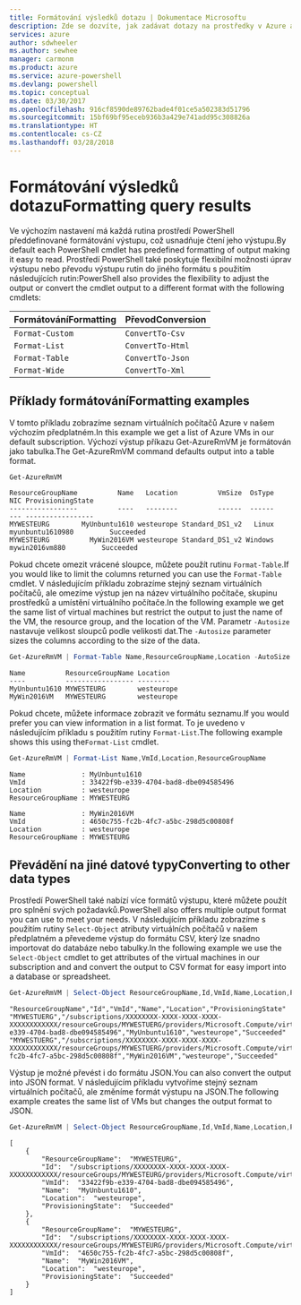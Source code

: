 ```yaml
---
title: Formátování výsledků dotazu | Dokumentace Microsoftu
description: Zde se dozvíte, jak zadávat dotazy na prostředky v Azure a jak formátovat výsledky.
services: azure
author: sdwheeler
ms.author: sewhee
manager: carmonm
ms.product: azure
ms.service: azure-powershell
ms.devlang: powershell
ms.topic: conceptual
ms.date: 03/30/2017
ms.openlocfilehash: 916cf8590de89762bade4f01ce5a502383d51796
ms.sourcegitcommit: 15bf69bf95eceb936b3a429e741add95c308826a
ms.translationtype: HT
ms.contentlocale: cs-CZ
ms.lasthandoff: 03/28/2018
---
```

# <a name="formatting-query-results"></a><span data-ttu-id="6882a-103">Formátování výsledků dotazu</span><span class="sxs-lookup"><span data-stu-id="6882a-103">Formatting query results</span></span>

<span data-ttu-id="6882a-104">Ve výchozím nastavení má každá rutina prostředí PowerShell předdefinované formátování výstupu, což usnadňuje čtení jeho výstupu.</span><span class="sxs-lookup"><span data-stu-id="6882a-104">By default each PowerShell cmdlet has predefined formatting of output making it easy to read.</span></span>  <span data-ttu-id="6882a-105">Prostředí PowerShell také poskytuje flexibilní možnosti úprav výstupu nebo převodu výstupu rutin do jiného formátu s použitím následujících rutin:</span><span class="sxs-lookup"><span data-stu-id="6882a-105">PowerShell also provides the flexibility to adjust the output or convert the cmdlet output to a different format with the following cmdlets:</span></span>

| <span data-ttu-id="6882a-106">Formátování</span><span class="sxs-lookup"><span data-stu-id="6882a-106">Formatting</span></span>      | <span data-ttu-id="6882a-107">Převod</span><span class="sxs-lookup"><span data-stu-id="6882a-107">Conversion</span></span>       |
|-----------------|------------------|
| `Format-Custom` | `ConvertTo-Csv`  |
| `Format-List`   | `ConvertTo-Html` |
| `Format-Table`  | `ConvertTo-Json` |
| `Format-Wide`   | `ConvertTo-Xml`  |

## <a name="formatting-examples"></a><span data-ttu-id="6882a-108">Příklady formátování</span><span class="sxs-lookup"><span data-stu-id="6882a-108">Formatting examples</span></span>

<span data-ttu-id="6882a-109">V tomto příkladu zobrazíme seznam virtuálních počítačů Azure v našem výchozím předplatném.</span><span class="sxs-lookup"><span data-stu-id="6882a-109">In this example we get a list of Azure VMs in our default subscription.</span></span>  <span data-ttu-id="6882a-110">Výchozí výstup příkazu Get-AzureRmVM je formátován jako tabulka.</span><span class="sxs-lookup"><span data-stu-id="6882a-110">The Get-AzureRmVM command defaults output into a table format.</span></span>

```powershell
Get-AzureRmVM
```

```
ResourceGroupName          Name   Location          VmSize  OsType              NIC ProvisioningState
-----------------          ----   --------          ------  ------              --- -----------------
MYWESTEURG        MyUnbuntu1610 westeurope Standard_DS1_v2   Linux myunbuntu1610980         Succeeded
MYWESTEURG          MyWin2016VM westeurope Standard_DS1_v2 Windows   mywin2016vm880         Succeeded
```

<span data-ttu-id="6882a-111">Pokud chcete omezit vrácené sloupce, můžete použít rutinu `Format-Table`.</span><span class="sxs-lookup"><span data-stu-id="6882a-111">If you would like to limit the columns returned you can use the `Format-Table` cmdlet.</span></span> <span data-ttu-id="6882a-112">V následujícím příkladu zobrazíme stejný seznam virtuálních počítačů, ale omezíme výstup jen na název virtuálního počítače, skupinu prostředků a umístění virtuálního počítače.</span><span class="sxs-lookup"><span data-stu-id="6882a-112">In the following example we get the same list of virtual machines but restrict the output to just the name of the VM, the resource group, and the location of the VM.</span></span>  <span data-ttu-id="6882a-113">Parametr `-Autosize` nastavuje velikost sloupců podle velikosti dat.</span><span class="sxs-lookup"><span data-stu-id="6882a-113">The `-Autosize` parameter sizes the columns according to the size of the data.</span></span>

```powershell
Get-AzureRmVM | Format-Table Name,ResourceGroupName,Location -AutoSize
```

```
Name          ResourceGroupName Location
----          ----------------- --------
MyUnbuntu1610 MYWESTEURG        westeurope
MyWin2016VM   MYWESTEURG        westeurope
```

<span data-ttu-id="6882a-114">Pokud chcete, můžete informace zobrazit ve formátu seznamu.</span><span class="sxs-lookup"><span data-stu-id="6882a-114">If you would prefer you can view information in a list format.</span></span> <span data-ttu-id="6882a-115">To je uvedeno v následujícím příkladu s použitím rutiny `Format-List`.</span><span class="sxs-lookup"><span data-stu-id="6882a-115">The following example shows this using the`Format-List` cmdlet.</span></span>

```powershell
Get-AzureRmVM | Format-List Name,VmId,Location,ResourceGroupName
```

```
Name              : MyUnbuntu1610
VmId              : 33422f9b-e339-4704-bad8-dbe094585496
Location          : westeurope
ResourceGroupName : MYWESTEURG

Name              : MyWin2016VM
VmId              : 4650c755-fc2b-4fc7-a5bc-298d5c00808f
Location          : westeurope
ResourceGroupName : MYWESTEURG
```

## <a name="converting-to-other-data-types"></a><span data-ttu-id="6882a-116">Převádění na jiné datové typy</span><span class="sxs-lookup"><span data-stu-id="6882a-116">Converting to other data types</span></span>

<span data-ttu-id="6882a-117">Prostředí PowerShell také nabízí více formátů výstupu, které můžete použít pro splnění svých požadavků.</span><span class="sxs-lookup"><span data-stu-id="6882a-117">PowerShell also offers multiple output format you can use to meet your needs.</span></span>  <span data-ttu-id="6882a-118">V následujícím příkladu zobrazíme s použitím rutiny `Select-Object` atributy virtuálních počítačů v našem předplatném a převedeme výstup do formátu CSV, který lze snadno importovat do databáze nebo tabulky.</span><span class="sxs-lookup"><span data-stu-id="6882a-118">In the following example we use the `Select-Object` cmdlet to get attributes of the virtual machines in our subscription and and convert the output to CSV format for easy import into a database or spreadsheet.</span></span>

```powershell
Get-AzureRmVM | Select-Object ResourceGroupName,Id,VmId,Name,Location,ProvisioningState | ConvertTo-Csv -NoTypeInformation
```

```
"ResourceGroupName","Id","VmId","Name","Location","ProvisioningState"
"MYWESTUERG","/subscriptions/XXXXXXXX-XXXX-XXXX-XXXX-XXXXXXXXXXXX/resourceGroups/MYWESTUERG/providers/Microsoft.Compute/virtualMachines/MyUnbuntu1610","33422f9b-e339-4704-bad8-dbe094585496","MyUnbuntu1610","westeurope","Succeeded"
"MYWESTUERG","/subscriptions/XXXXXXXX-XXXX-XXXX-XXXX-XXXXXXXXXXXX/resourceGroups/MYWESTUERG/providers/Microsoft.Compute/virtualMachines/MyWin2016VM","4650c755-fc2b-4fc7-a5bc-298d5c00808f","MyWin2016VM","westeurope","Succeeded"
```

<span data-ttu-id="6882a-119">Výstup je možné převést i do formátu JSON.</span><span class="sxs-lookup"><span data-stu-id="6882a-119">You can also convert the output into JSON format.</span></span>  <span data-ttu-id="6882a-120">V následujícím příkladu vytvoříme stejný seznam virtuálních počítačů, ale změníme formát výstupu na JSON.</span><span class="sxs-lookup"><span data-stu-id="6882a-120">The following example creates the same list of VMs but changes the output format to JSON.</span></span>

```powershell
Get-AzureRmVM | Select-Object ResourceGroupName,Id,VmId,Name,Location,ProvisioningState | ConvertTo-Json
```

```
[
    {
        "ResourceGroupName":  "MYWESTEURG",
        "Id":  "/subscriptions/XXXXXXXX-XXXX-XXXX-XXXX-XXXXXXXXXXXX/resourceGroups/MYWESTEURG/providers/Microsoft.Compute/virtualMachines/MyUnbuntu1610",
        "VmId":  "33422f9b-e339-4704-bad8-dbe094585496",
        "Name":  "MyUnbuntu1610",
        "Location":  "westeurope",
        "ProvisioningState":  "Succeeded"
    },
    {
        "ResourceGroupName":  "MYWESTEURG",
        "Id":  "/subscriptions/XXXXXXXX-XXXX-XXXX-XXXX-XXXXXXXXXXXX/resourceGroups/MYWESTEURG/providers/Microsoft.Compute/virtualMachines/MyWin2016VM",
        "VmId":  "4650c755-fc2b-4fc7-a5bc-298d5c00808f",
        "Name":  "MyWin2016VM",
        "Location":  "westeurope",
        "ProvisioningState":  "Succeeded"
    }
]
```
